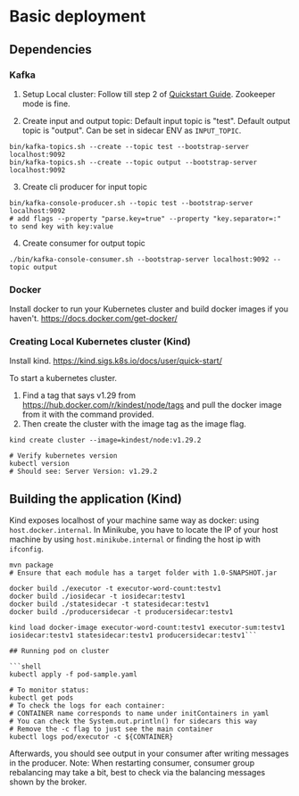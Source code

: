 # Basic deployment

## Dependencies

### Kafka
1. Setup Local cluster: Follow till step 2 of [Quickstart Guide](https://kafka.apache.org/quickstart). Zookeeper mode is fine.

2. Create input and output topic: Default input topic is "test". Default output topic is "output". Can be set in sidecar ENV as `INPUT_TOPIC`. 
```shell
bin/kafka-topics.sh --create --topic test --bootstrap-server localhost:9092
bin/kafka-topics.sh --create --topic output --bootstrap-server localhost:9092
```

3. Create cli producer for input topic
```shell
bin/kafka-console-producer.sh --topic test --bootstrap-server localhost:9092
# add flags --property "parse.key=true" --property "key.separator=:" to send key with key:value
```

4. Create consumer for output topic
```shell
./bin/kafka-console-consumer.sh --bootstrap-server localhost:9092 --topic output
```
### Docker

Install docker to run your Kubernetes cluster and build docker images if you haven't.
https://docs.docker.com/get-docker/

### Creating Local Kubernetes cluster (Kind)
Install kind. https://kind.sigs.k8s.io/docs/user/quick-start/

To start a kubernetes cluster. 
1. Find a tag that says v1.29 from https://hub.docker.com/r/kindest/node/tags and pull the docker image from it with the command provided. 
2. Then create the cluster with the image tag as the image flag.
```shell
kind create cluster --image=kindest/node:v1.29.2

# Verify kubernetes version
kubectl version
# Should see: Server Version: v1.29.2
```

## Building the application (Kind)

Kind exposes localhost of your machine same way as docker: using `host.docker.internal`. In Minikube, you have to locate the IP of your host machine by using `host.minikube.internal` or finding the host ip with `ifconfig`.
```shell
mvn package
# Ensure that each module has a target folder with 1.0-SNAPSHOT.jar

docker build ./executor -t executor-word-count:testv1
docker build ./iosidecar -t iosidecar:testv1
docker build ./statesidecar -t statesidecar:testv1
docker build ./producersidecar -t producersidecar:testv1

kind load docker-image executor-word-count:testv1 executor-sum:testv1 iosidecar:testv1 statesidecar:testv1 producersidecar:testv1```

## Running pod on cluster

```shell
kubectl apply -f pod-sample.yaml

# To monitor status:
kubectl get pods
# To check the logs for each container:
# CONTAINER name corresponds to name under initContainers in yaml
# You can check the System.out.println() for sidecars this way 
# Remove the -c flag to just see the main container
kubectl logs pod/executor -c ${CONTAINER} 
```

Afterwards, you should see output in your consumer after writing messages in the producer. Note: When restarting consumer, consumer group rebalancing may take a bit, best to check via the balancing messages shown by the broker.